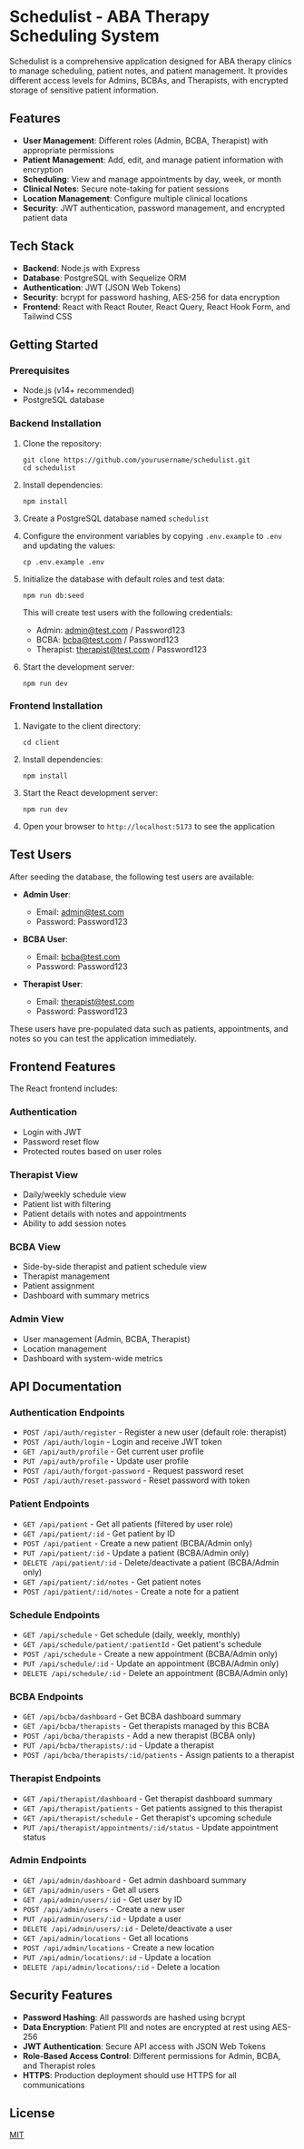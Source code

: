# Schedulist - ABA Therapy Scheduling System

Schedulist is a comprehensive application designed for ABA therapy clinics to manage scheduling, patient notes, and patient management. It provides different access levels for Admins, BCBAs, and Therapists, with encrypted storage of sensitive patient information.

## Features

- **User Management**: Different roles (Admin, BCBA, Therapist) with appropriate permissions
- **Patient Management**: Add, edit, and manage patient information with encryption
- **Scheduling**: View and manage appointments by day, week, or month
- **Clinical Notes**: Secure note-taking for patient sessions
- **Location Management**: Configure multiple clinical locations
- **Security**: JWT authentication, password management, and encrypted patient data

## Tech Stack

- **Backend**: Node.js with Express
- **Database**: PostgreSQL with Sequelize ORM
- **Authentication**: JWT (JSON Web Tokens)
- **Security**: bcrypt for password hashing, AES-256 for data encryption
- **Frontend**: React with React Router, React Query, React Hook Form, and Tailwind CSS

## Getting Started

### Prerequisites

- Node.js (v14+ recommended)
- PostgreSQL database

### Backend Installation

1. Clone the repository:
   ```
   git clone https://github.com/yourusername/schedulist.git
   cd schedulist
   ```

2. Install dependencies:
   ```
   npm install
   ```

3. Create a PostgreSQL database named `schedulist`

4. Configure the environment variables by copying `.env.example` to `.env` and updating the values:
   ```
   cp .env.example .env
   ```

5. Initialize the database with default roles and test data:
   ```
   npm run db:seed
   ```
   This will create test users with the following credentials:
   - Admin: admin@test.com / Password123
   - BCBA: bcba@test.com / Password123
   - Therapist: therapist@test.com / Password123

6. Start the development server:
   ```
   npm run dev
   ```

### Frontend Installation

1. Navigate to the client directory:
   ```
   cd client
   ```

2. Install dependencies:
   ```
   npm install
   ```

3. Start the React development server:
   ```
   npm run dev
   ```

4. Open your browser to `http://localhost:5173` to see the application

## Test Users

After seeding the database, the following test users are available:

- **Admin User**:
  - Email: admin@test.com
  - Password: Password123

- **BCBA User**:
  - Email: bcba@test.com
  - Password: Password123

- **Therapist User**:
  - Email: therapist@test.com
  - Password: Password123

These users have pre-populated data such as patients, appointments, and notes so you can test the application immediately.

## Frontend Features

The React frontend includes:

### Authentication
- Login with JWT
- Password reset flow
- Protected routes based on user roles

### Therapist View
- Daily/weekly schedule view
- Patient list with filtering
- Patient details with notes and appointments
- Ability to add session notes

### BCBA View
- Side-by-side therapist and patient schedule view
- Therapist management
- Patient assignment
- Dashboard with summary metrics

### Admin View
- User management (Admin, BCBA, Therapist)
- Location management
- Dashboard with system-wide metrics

## API Documentation

### Authentication Endpoints

- `POST /api/auth/register` - Register a new user (default role: therapist)
- `POST /api/auth/login` - Login and receive JWT token
- `GET /api/auth/profile` - Get current user profile
- `PUT /api/auth/profile` - Update user profile
- `POST /api/auth/forgot-password` - Request password reset
- `POST /api/auth/reset-password` - Reset password with token

### Patient Endpoints

- `GET /api/patient` - Get all patients (filtered by user role)
- `GET /api/patient/:id` - Get patient by ID
- `POST /api/patient` - Create a new patient (BCBA/Admin only)
- `PUT /api/patient/:id` - Update a patient (BCBA/Admin only)
- `DELETE /api/patient/:id` - Delete/deactivate a patient (BCBA/Admin only)
- `GET /api/patient/:id/notes` - Get patient notes
- `POST /api/patient/:id/notes` - Create a note for a patient

### Schedule Endpoints

- `GET /api/schedule` - Get schedule (daily, weekly, monthly)
- `GET /api/schedule/patient/:patientId` - Get patient's schedule
- `POST /api/schedule` - Create a new appointment (BCBA/Admin only)
- `PUT /api/schedule/:id` - Update an appointment (BCBA/Admin only)
- `DELETE /api/schedule/:id` - Delete an appointment (BCBA/Admin only)

### BCBA Endpoints

- `GET /api/bcba/dashboard` - Get BCBA dashboard summary
- `GET /api/bcba/therapists` - Get therapists managed by this BCBA
- `POST /api/bcba/therapists` - Add a new therapist (BCBA only)
- `PUT /api/bcba/therapists/:id` - Update a therapist
- `POST /api/bcba/therapists/:id/patients` - Assign patients to a therapist

### Therapist Endpoints

- `GET /api/therapist/dashboard` - Get therapist dashboard summary
- `GET /api/therapist/patients` - Get patients assigned to this therapist
- `GET /api/therapist/schedule` - Get therapist's upcoming schedule
- `PUT /api/therapist/appointments/:id/status` - Update appointment status

### Admin Endpoints

- `GET /api/admin/dashboard` - Get admin dashboard summary
- `GET /api/admin/users` - Get all users
- `GET /api/admin/users/:id` - Get user by ID
- `POST /api/admin/users` - Create a new user
- `PUT /api/admin/users/:id` - Update a user
- `DELETE /api/admin/users/:id` - Delete/deactivate a user
- `GET /api/admin/locations` - Get all locations
- `POST /api/admin/locations` - Create a new location
- `PUT /api/admin/locations/:id` - Update a location
- `DELETE /api/admin/locations/:id` - Delete a location

## Security Features

- **Password Hashing**: All passwords are hashed using bcrypt
- **Data Encryption**: Patient PII and notes are encrypted at rest using AES-256
- **JWT Authentication**: Secure API access with JSON Web Tokens
- **Role-Based Access Control**: Different permissions for Admin, BCBA, and Therapist roles
- **HTTPS**: Production deployment should use HTTPS for all communications

## License

[MIT](LICENSE)